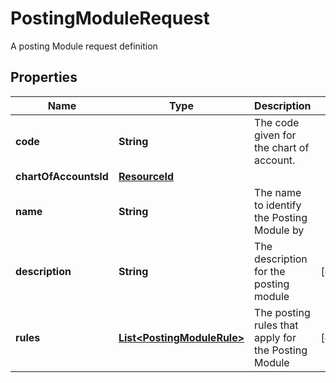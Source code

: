 

# PostingModuleRequest

A posting Module request definition

## Properties

| Name | Type | Description | Notes |
|------------ | ------------- | ------------- | -------------|
|**code** | **String** | The code given for the chart of account. |  |
|**chartOfAccountsId** | [**ResourceId**](ResourceId.md) |  |  |
|**name** | **String** | The name to identify the Posting Module by |  |
|**description** | **String** | The description for the posting module |  [optional] |
|**rules** | [**List&lt;PostingModuleRule&gt;**](PostingModuleRule.md) | The posting rules that apply for the Posting Module |  [optional] |



